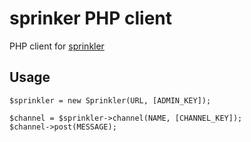 # sprinker PHP client

PHP client for [sprinkler](https://github.com/FelixOnline/sprinkler)

## Usage

```
$sprinkler = new Sprinkler(URL, [ADMIN_KEY]);

$channel = $sprinkler->channel(NAME, [CHANNEL_KEY]);
$channel->post(MESSAGE);
```